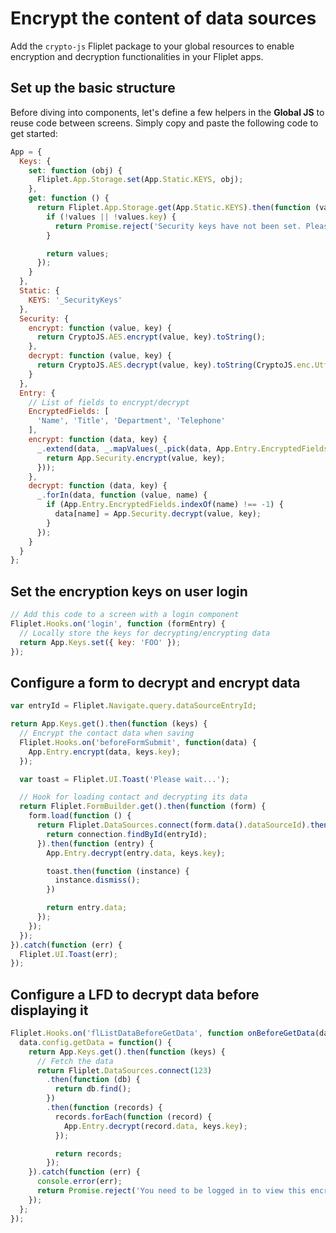 # Encrypt the content of data sources

Add the `crypto-js` Fliplet package to your global resources to enable encryption and decryption functionalities in your Fliplet apps.

## Set up the basic structure

Before diving into components, let's define a few helpers in the **Global JS** to reuse code between screens. Simply copy and paste the following code to get started:

```js
App = {
  Keys: {
    set: function (obj) {
      Fliplet.App.Storage.set(App.Static.KEYS, obj);
    },
    get: function () {
      return Fliplet.App.Storage.get(App.Static.KEYS).then(function (values) {
        if (!values || !values.key) {
          return Promise.reject('Security keys have not been set. Please make sure you\'re logged in before performing this action.');
        }

        return values;
      });
    }
  },
  Static: {
    KEYS: '_SecurityKeys'
  },
  Security: {
    encrypt: function (value, key) {
      return CryptoJS.AES.encrypt(value, key).toString();
    },
    decrypt: function (value, key) {
      return CryptoJS.AES.decrypt(value, key).toString(CryptoJS.enc.Utf8);
    }
  },
  Entry: {
    // List of fields to encrypt/decrypt
    EncryptedFields: [
      'Name', 'Title', 'Department', 'Telephone'
    ],
    encrypt: function (data, key) {
      _.extend(data, _.mapValues(_.pick(data, App.Entry.EncryptedFields), function (value) {
        return App.Security.encrypt(value, key);
      }));
    },
    decrypt: function (data, key) {
      _.forIn(data, function (value, name) {
        if (App.Entry.EncryptedFields.indexOf(name) !== -1) {
          data[name] = App.Security.decrypt(value, key);
        }
      });
    }
  }
};
```

## Set the encryption keys on user login

```js
// Add this code to a screen with a login component
Fliplet.Hooks.on('login', function (formEntry) {
  // Locally store the keys for decrypting/encrypting data
  return App.Keys.set({ key: 'FOO' });
});
````

## Configure a form to decrypt and encrypt data

```js
var entryId = Fliplet.Navigate.query.dataSourceEntryId;

return App.Keys.get().then(function (keys) {
  // Encrypt the contact data when saving
  Fliplet.Hooks.on('beforeFormSubmit', function(data) {
    App.Entry.encrypt(data, keys.key);
  });

  var toast = Fliplet.UI.Toast('Please wait...');

  // Hook for loading contact and decrypting its data
  return Fliplet.FormBuilder.get().then(function (form) {
    form.load(function () {
      return Fliplet.DataSources.connect(form.data().dataSourceId).then(function (connection) {
        return connection.findById(entryId);
      }).then(function (entry) {
        App.Entry.decrypt(entry.data, keys.key);

        toast.then(function (instance) {
          instance.dismiss();
        })

        return entry.data;
      });
    });
  });
}).catch(function (err) {
  Fliplet.UI.Toast(err);
});

```

## Configure a LFD to decrypt data before displaying it

```js
Fliplet.Hooks.on('flListDataBeforeGetData', function onBeforeGetData(data) {
  data.config.getData = function() {
    return App.Keys.get().then(function (keys) {
      // Fetch the data
      return Fliplet.DataSources.connect(123)
        .then(function (db) {
          return db.find();
        })
        .then(function (records) {
          records.forEach(function (record) {
            App.Entry.decrypt(record.data, keys.key);
          });

          return records;
        });
    }).catch(function (err) {
      console.error(err);
      return Promise.reject('You need to be logged in to view this encrypted list. ' + err);
    });
  };
});
```
